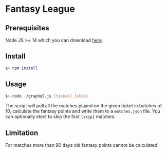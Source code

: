# Fantasy League

## Prerequisites

Node JS >= 14 which you can download [here](https://nodejs.org/en/download/current/).

## Install

```Bash
$> npm install
```


## Usage

```Bash
$> node ./graphql.js [ticket] [skip]
```

The script will pull all the matches played on the given ticket in batches of 10, calculate the fantasy points and write them to a `matches.json` file. You can optionally elect to skip the first `[skip]` matches.

## Limitation

For matches more than 90 days old fantasy points cannot be calculated.
